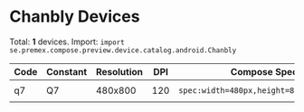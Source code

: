 # Chanbly Devices

Total: **1** devices. Import: `import se.premex.compose.preview.device.catalog.android.Chanbly`

| Code | Constant | Resolution | DPI | Compose Spec | Preview Usage |
|------|----------|------------|-----|-------------|---------------|
| q7 | Q7 | 480x800 | 120 | `spec:width=480px,height=800px,dpi=120` | `@Preview(device = Chanbly.Q7)` |

<!-- Generated automatically. Do not edit manually. -->
